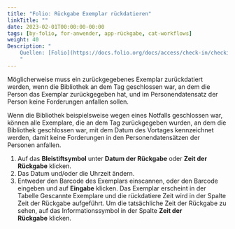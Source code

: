 ```yaml
---
title: "Folio: Rückgabe Exemplar rückdatieren"
linkTitle: ""
date: 2023-02-01T00:00:00-00:00
tags: [by-folio, for-anwender, app-rückgabe, cat-workflows]
weight: 40
Description: "
    Quellen: [Folio](https://docs.folio.org/docs/access/check-in/checkin/#checking-in-and-backdating-an-item ) & [GBV](https://info.gbv.de/pages/viewpage.action?pageId=843317310)
    "
---
```


Möglicherweise muss ein zurückgegebenes Exemplar zurückdatiert werden, wenn die Bibliothek an dem Tag geschlossen war, an dem die Person das Exemplar zurückgegeben hat, und im Personendatensatz der Person keine Forderungen anfallen sollen.

Wenn die Bibliothek beispielsweise wegen eines Notfalls geschlossen war, können alle Exemplare, die an dem Tag zurückgegeben wurden, an dem die Bibliothek geschlossen war, mit dem Datum des Vortages kennzeichnet werden, damit keine Forderungen in den Personendatensätzen der Personen anfallen.

1.  Auf das **Bleistiftsymbol** unter **Datum der Rückgabe** oder **Zeit der Rückgabe** klicken.
2.  Das Datum und/oder die Uhrzeit ändern.
3.  Entweder den Barcode des Exemplars einscannen, oder den Barcode eingeben und auf **Eingabe** klicken. Das Exemplar erscheint in der Tabelle Gescannte Exemplare und die rückdatiere Zeit wird in der Spalte Zeit der Rückgabe aufgeführt. Um die tatsächliche Zeit der Rückgabe zu sehen, auf das Informationssymbol in der Spalte **Zeit der Rückgabe** klicken.

